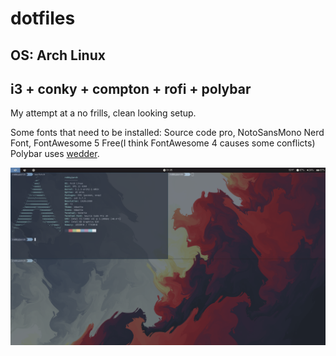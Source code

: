 # dotfiles
## OS: Arch Linux  
## i3 + conky + compton + rofi + polybar

My attempt at a no frills, clean looking setup. 

Some fonts that need to be installed:
Source code pro, NotoSansMono Nerd Font, FontAwesome 5 Free(I think FontAwesome 4 causes some conflicts)  
Polybar uses [wedder](https://github.com/awersching/wedder).

![](screenshots/arch-rice.png)





